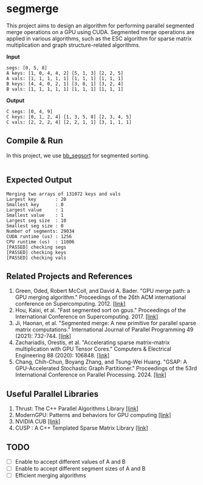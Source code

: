 # segmerge
This project aims to design an algorithm for performing parallel segmented merge operations on a GPU using CUDA. Segmented merge operations are applied in various algorithms, such as the ESC algorithm for sparse matrix multiplication and graph structure-related algorithms.

**Input**
```
segs: [0, 5, 8]
A keys: [1, 0, 4, 4, 2] [5, 1, 3] [2, 2, 5]
A vals: [1, 1, 1, 1, 1] [1, 1, 1] [1, 1, 1]
B keys: [4, 4, 0, 2, 1] [3, 8, 1] [3, 2, 4]
B vals: [1, 1, 1, 1, 1] [1, 1, 1] [1, 1, 1]
```

**Output**
```
C segs: [0, 4, 9]
C keys: [0, 1, 2, 4] [1, 3, 5, 8] [2, 3, 4, 5]
C vals: [2, 2, 2, 4] [2, 2, 1, 1] [3, 1, 1, 1]
```

## Compile & Run
In this project, we use [bb_segsort](https://github.com/vtsynergy/bb_segsort/tree/master) for segmented sorting.
```

```

## Expected Output
```
Merging two arrays of 131072 keys and vals
Largest key       : 20
Smallest key      : 0
Largest value     : 1
Smallest value    : 1
Largest seg size  : 10
Smallest seg size : 0
Number of segments: 29034
CUDA runtime (us) : 1256
CPU runtime (us)  : 11006
[PASSED] checking segs
[PASSED] checking keys
[PASSED] checking vals
```

## Related Projects and References
1. Green, Oded, Robert McColl, and David A. Bader. "GPU merge path: a GPU merging algorithm." Proceedings of the 26th ACM international conference on Supercomputing. 2012. [[link]](https://www.google.com/url?sa=t&source=web&rct=j&opi=89978449&url=https://www.cs.ucdavis.edu/~amenta/f15/GPUmp.pdf&ved=2ahUKEwiAq8fG7tmIAxXxhYkEHTskHp0QFnoECBUQAQ&usg=AOvVaw2NQmsIy6UAamQE-VWqDUkG)
2. Hou, Kaixi, et al. "Fast segmented sort on gpus." Proceedings of the International Conference on Supercomputing. 2017. [[link]](https://dl.acm.org/doi/10.1145/3079079.3079105)
3. Ji, Haonan, et al. "Segmented merge: A new primitive for parallel sparse matrix computations." International Journal of Parallel Programming 49 (2021): 732-744. [[link]](https://www.ssslab.cn/assets/papers/2021-ji-segmerge.pdf)
4. Zachariadis, Orestis, et al. "Accelerating sparse matrix–matrix multiplication with GPU Tensor Cores." Computers & Electrical Engineering 88 (2020): 106848. [[link]](https://arxiv.org/abs/2009.14600)
5. Chang, Chih-Chun, Boyang Zhang, and Tsung-Wei Huang. "GSAP: A GPU-Accelerated Stochastic Graph Partitioner." Proceedings of the 53rd International Conference on Parallel Processing. 2024. [[link]](https://tsung-wei-huang.github.io/papers/2024-ICPP-GSAP.pdf)

## Useful Parallel Libraries
1. Thrust: The C++ Parallel Algorithms Library [[link]](https://nvidia.github.io/cccl/thrust/)
2. ModernGPU: Patterns and behaviors for GPU computing [[link]](https://github.com/moderngpu/moderngpu)
3. NVIDIA CUB [[link]](https://docs.nvidia.com/cuda/cub/index.html)
4. CUSP : A C++ Templated Sparse Matrix Library [[link]](https://github.com/cusplibrary/cusplibrary)

## TODO
- [ ] Enable to accept different values of A and B
- [ ] Enable to accept different segment sizes of A and B
- [ ] Efficient merging algorithms
